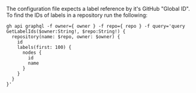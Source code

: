 The configuration file expects a label reference by it's GitHub "Global ID".
To find the IDs of labels in a repository run the following:

```console
gh api graphql -f owner={ owner } -f repo={ repo } -f query='query GetLabelIds($owner:String!, $repo:String!) {
  repository(name: $repo, owner: $owner) {
    id
    labels(first: 100) {
      nodes {
        id
        name
      }
    }
  }
}'
```
